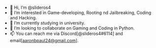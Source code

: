 - 👋 Hi, I’m @slideros4
- 👀 I’m interested in Game-developing, Rooting nd Jailbreaking, Coding and Hacking.
- 🌱 I’m currently studying in university.
- 💞️ I’m looking to collaborate on Gaming and Coding in Python. 
- 📫 You can reach me via Discord[@slideros4#6114] and email[aaronbpaul24@gmail.com].

<!---
Aaronslider4/Aaronslider4 is a ✨ special ✨ repository because its `README.md` (this file) appears on your GitHub profile.
You can click the Preview link to take a look at your changes.
--->
